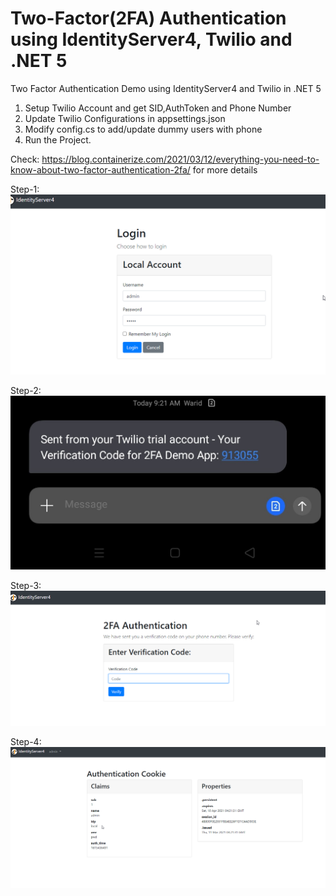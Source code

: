 # Two-Factor(2FA) Authentication using IdentityServer4, Twilio and .NET 5  
Two Factor Authentication Demo using IdentityServer4 and Twilio in .NET 5

1. Setup Twilio Account and get SID,AuthToken and Phone Number
2. Update Twilio Configurations in appsettings.json 
3. Modify config.cs to add/update dummy users with phone 
4. Run the Project. 

Check: https://blog.containerize.com/2021/03/12/everything-you-need-to-know-about-two-factor-authentication-2fa/  for more details

Step-1: 
![Login](https://github.com/csehammad/2FAUsingIdentityServer4/blob/main/demo/Login.png?raw=true)
 
Step-2: 
![Login](https://github.com/csehammad/2FAUsingIdentityServer4/blob/main/demo/Twilio-sms.jpg?Raw=True)

Step-3: 
![Login](https://github.com/csehammad/2FAUsingIdentityServer4/blob/main/demo/code.png?raw=true)

Step-4: 
![Login](https://github.com/csehammad/2FAUsingIdentityServer4/blob/main/demo/diagnostic.png?raw=true)


 
